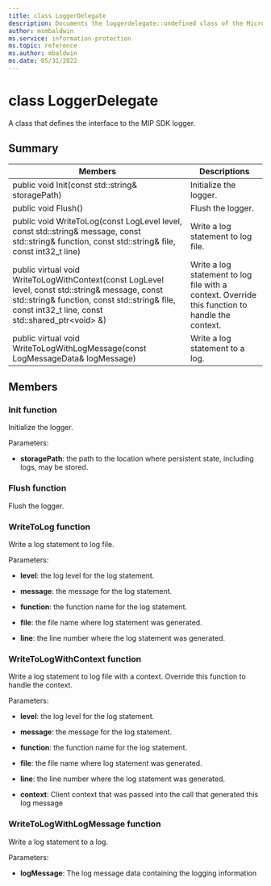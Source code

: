 ```yaml
---
title: class LoggerDelegate 
description: Documents the loggerdelegate::undefined class of the Microsoft Information Protection (MIP) SDK.
author: msmbaldwin
ms.service: information-protection
ms.topic: reference
ms.author: mbaldwin
ms.date: 05/31/2022
---
```


# class LoggerDelegate 
A class that defines the interface to the MIP SDK logger.
  
## Summary
 Members                        | Descriptions                                
--------------------------------|---------------------------------------------
public void Init(const std::string& storagePath)  |  Initialize the logger.
public void Flush()  |  Flush the logger.
public void WriteToLog(const LogLevel level, const std::string& message, const std::string& function, const std::string& file, const int32_t line)  |  Write a log statement to log file.
public virtual void WriteToLogWithContext(const LogLevel level, const std::string& message, const std::string& function, const std::string& file, const int32_t line, const std::shared_ptr&lt;void&gt; &)  |  Write a log statement to log file with a context. Override this function to handle the context.
public virtual void WriteToLogWithLogMessage(const LogMessageData& logMessage)  |  Write a log statement to a log.
  
## Members
  
### Init function
Initialize the logger.

Parameters:  
* **storagePath**: the path to the location where persistent state, including logs, may be stored.


  
### Flush function
Flush the logger.
  
### WriteToLog function
Write a log statement to log file.

Parameters:  
* **level**: the log level for the log statement. 


* **message**: the message for the log statement. 


* **function**: the function name for the log statement. 


* **file**: the file name where log statement was generated. 


* **line**: the line number where the log statement was generated.


  
### WriteToLogWithContext function
Write a log statement to log file with a context. Override this function to handle the context.

Parameters:  
* **level**: the log level for the log statement. 


* **message**: the message for the log statement. 


* **function**: the function name for the log statement. 


* **file**: the file name where log statement was generated. 


* **line**: the line number where the log statement was generated. 


* **context**: Client context that was passed into the call that generated this log message


  
### WriteToLogWithLogMessage function
Write a log statement to a log.

Parameters:  
* **logMessage**: The log message data containing the logging information



